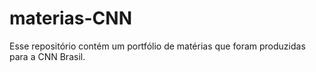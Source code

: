 # materias-CNN
Esse repositório contém um portfólio de matérias que foram produzidas para a CNN Brasil. 
